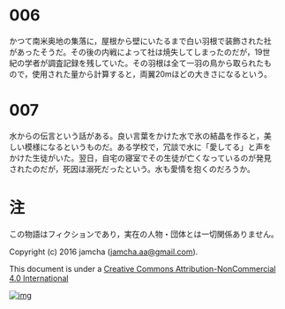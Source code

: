 # 006

かつて南米奥地の集落に，屋根から壁にいたるまで白い羽根で装飾された社  
があったそうだ。その後の内戦によって社は焼失してしまったのだが，19世  
紀の学者が調査記録を残していた。その羽根は全て一羽の鳥から取られたも  
ので，使用された量から計算すると，両翼20mほどの大きさになるという。  

# 007

水からの伝言という話がある。良い言葉をかけた水で氷の結晶を作ると，美  
しい模様になるというものだ。ある学校で，冗談で水に「愛してる」と声を  
かけた生徒がいた。翌日，自宅の寝室でその生徒が亡くなっているのが発見  
されたのだが，死因は溺死だったという。水も愛情を抱くのだろうか。  

# 注

この物語はフィクションであり，実在の人物・団体とは一切関係ありません。  

Copyright (c) 2016 jamcha (jamcha.aa@gmail.com).  

This document is under a [Creative Commons Attribution-NonCommercial 4.0 International](http://creativecommons.org/licenses/by-nc/4.0/deed)  

[![img](http://i.creativecommons.org/l/by-nc/3.0/80x15.png)](http://creativecommons.org/licenses/by-nc/4.0/deed)